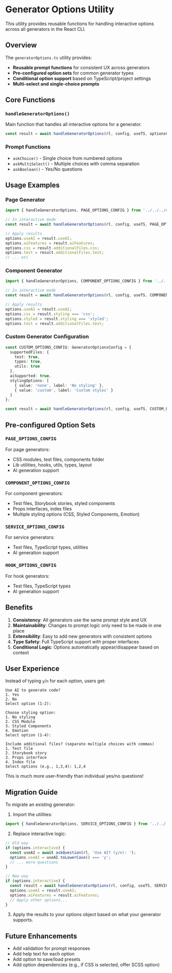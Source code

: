 # Generator Options Utility

This utility provides reusable functions for handling interactive options across all generators in the React CLI.

## Overview

The `generatorOptions.ts` utility provides:
- **Reusable prompt functions** for consistent UX across generators
- **Pre-configured option sets** for common generator types
- **Conditional option support** based on TypeScript/project settings
- **Multi-select and single-choice prompts**

## Core Functions

### `handleGeneratorOptions()`
Main function that handles all interactive options for a generator.

```typescript
const result = await handleGeneratorOptions(rl, config, useTS, optionsConfig);
```

### Prompt Functions
- `askChoice()` - Single choice from numbered options
- `askMultiSelect()` - Multiple choices with comma separation
- `askBoolean()` - Yes/No questions

## Usage Examples

### Page Generator
```typescript
import { handleGeneratorOptions, PAGE_OPTIONS_CONFIG } from '../../../utils/shared/generatorOptions';

// In interactive mode
const result = await handleGeneratorOptions(rl, config, useTS, PAGE_OPTIONS_CONFIG);

// Apply results
options.useAI = result.useAI;
options.aiFeatures = result.aiFeatures;
options.css = result.additionalFiles.css;
options.test = result.additionalFiles.test;
// ... etc
```

### Component Generator
```typescript
import { handleGeneratorOptions, COMPONENT_OPTIONS_CONFIG } from '../../../utils/shared/generatorOptions';

// In interactive mode
const result = await handleGeneratorOptions(rl, config, useTS, COMPONENT_OPTIONS_CONFIG);

// Apply results
options.useAI = result.useAI;
options.css = result.styling === 'css';
options.styled = result.styling === 'styled';
options.test = result.additionalFiles.test;
```

### Custom Generator Configuration
```typescript
const CUSTOM_OPTIONS_CONFIG: GeneratorOptionsConfig = {
  supportedFiles: {
    test: true,
    types: true,
    utils: true
  },
  aiSupported: true,
  stylingOptions: [
    { value: 'none', label: 'No styling' },
    { value: 'custom', label: 'Custom styles' }
  ]
};

const result = await handleGeneratorOptions(rl, config, useTS, CUSTOM_OPTIONS_CONFIG);
```

## Pre-configured Option Sets

### `PAGE_OPTIONS_CONFIG`
For page generators:
- CSS modules, test files, components folder
- Lib utilities, hooks, utils, types, layout
- AI generation support

### `COMPONENT_OPTIONS_CONFIG`
For component generators:
- Test files, Storybook stories, styled components
- Props interfaces, index files
- Multiple styling options (CSS, Styled Components, Emotion)

### `SERVICE_OPTIONS_CONFIG`
For service generators:
- Test files, TypeScript types, utilities
- AI generation support

### `HOOK_OPTIONS_CONFIG`
For hook generators:
- Test files, TypeScript types
- AI generation support

## Benefits

1. **Consistency**: All generators use the same prompt style and UX
2. **Maintainability**: Changes to prompt logic only need to be made in one place
3. **Extensibility**: Easy to add new generators with consistent options
4. **Type Safety**: Full TypeScript support with proper interfaces
5. **Conditional Logic**: Options automatically appear/disappear based on context

## User Experience

Instead of typing `y`/`n` for each option, users get:

```
Use AI to generate code?
1. Yes
2. No
Select option (1-2): 

Choose styling option:
1. No styling
2. CSS Module
3. Styled Components
4. Emotion
Select option (1-4): 

Include additional files? (separate multiple choices with commas)
1. Test file
2. Storybook story
3. Props interface
4. Index file
Select options (e.g., 1,3,4): 1,2,4
```

This is much more user-friendly than individual yes/no questions!

## Migration Guide

To migrate an existing generator:

1. Import the utilities:
```typescript
import { handleGeneratorOptions, SERVICE_OPTIONS_CONFIG } from '../../../utils/shared/generatorOptions';
```

2. Replace interactive logic:
```typescript
// Old way
if (options.interactive) {
  const useAI = await askQuestion(rl, 'Use AI? (y/n): ');
  options.useAI = useAI.toLowerCase() === 'y';
  // ... more questions
}

// New way
if (options.interactive) {
  const result = await handleGeneratorOptions(rl, config, useTS, SERVICE_OPTIONS_CONFIG);
  options.useAI = result.useAI;
  options.aiFeatures = result.aiFeatures;
  // Apply other options...
}
```

3. Apply the results to your options object based on what your generator supports.

## Future Enhancements

- Add validation for prompt responses
- Add help text for each option
- Add option to save/load presets
- Add option dependencies (e.g., if CSS is selected, offer SCSS option)

